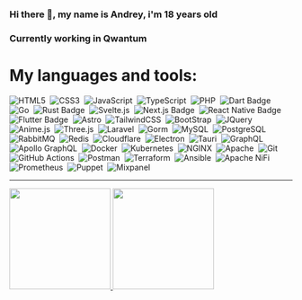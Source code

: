 ### Hi there 👋, my name is Andrey, i'm 18 years old
### Currently working in Qwantum
# My languages and tools:
![HTML5](https://img.shields.io/badge/HTML5-E34F26?style=for-the-badge&logo=html5&logoColor=white)&nbsp;
![CSS3](https://img.shields.io/badge/CSS3-1572B6?style=for-the-badge&logo=css3&logoColor=white)&nbsp;
![JavaScript](https://img.shields.io/badge/JavaScript-F7DF1E?style=for-the-badge&logo=javascript&logoColor=black)&nbsp;
![TypeScript](https://img.shields.io/badge/TypeScript-3178C6?logo=typescript&logoColor=fff&style=for-the-badge)&nbsp;
![PHP](https://img.shields.io/badge/PHP-777BB4?style=for-the-badge&logo=php&logoColor=white)&nbsp;
![Dart Badge](https://img.shields.io/badge/Dart-0175C2?logo=dart&logoColor=fff&style=for-the-badge)&nbsp;
![Go](https://img.shields.io/badge/Go-00ADD8?logo=go&logoColor=fff&style=for-the-badge)&nbsp;
![Rust Badge](https://img.shields.io/badge/Rust-000?logo=rust&logoColor=fff&style=for-the-badge)&nbsp;
![Svelte.js](https://img.shields.io/badge/Svelte.js-4A4A55?style=for-the-badge&logo=svelte&logoColor=FF3E00)&nbsp;
![Next.js Badge](https://img.shields.io/badge/Next.js-000?logo=nextdotjs&logoColor=fff&style=for-the-badge)&nbsp;
![React Native Badge](https://img.shields.io/badge/React%20Native-61DAFB?logo=react&logoColor=000&style=for-the-badge)&nbsp;
![Flutter Badge](https://img.shields.io/badge/Flutter-02569B?logo=flutter&logoColor=fff&style=for-the-badge)&nbsp;
![Astro](https://img.shields.io/badge/Astro-BC52EE?logo=astro&logoColor=fff&style=for-the-badge)&nbsp;
![TailwindCSS](https://img.shields.io/badge/Tailwind_CSS-38B2AC?style=for-the-badge&logo=tailwind-css&logoColor=white)&nbsp;
![BootStrap](https://img.shields.io/badge/Bootstrap-563D7C?style=for-the-badge&logo=bootstrap&logoColor=white)&nbsp;
![JQuery](https://img.shields.io/badge/jQuery-0769AD?style=for-the-badge&logo=jquery&logoColor=white)&nbsp;
![Anime.js](https://img.shields.io/badge/Anime.js-000000?style=for-the-badge&logo=apollographql&logoColor=FFF)&nbsp;
![Three.js](https://img.shields.io/badge/Three.js-000?logo=threedotjs&logoColor=fff&style=for-the-badge)&nbsp;
![Laravel](https://img.shields.io/badge/Laravel-FF2D20?style=for-the-badge&logo=laravel&logoColor=white)&nbsp;
![Gorm](https://img.shields.io/badge/Gorm-4A4A55?logo=go&logoColor=38b6ff&style=for-the-badge)&nbsp;
![MySQL](https://img.shields.io/badge/MySQL-00000F?style=for-the-badge&logo=mysql&logoColor=white)&nbsp;
![PostgreSQL](https://img.shields.io/badge/PostgreSQL-316192?style=for-the-badge&logo=postgresql&logoColor=white)&nbsp;
![RabbitMQ](https://img.shields.io/badge/rabbitmq-%23FF6600.svg?&style=for-the-badge&logo=rabbitmq&logoColor=white)&nbsp;
![Redis](https://img.shields.io/badge/redis-%23DD0031.svg?&style=for-the-badge&logo=redis&logoColor=white)&nbsp;
![Cloudflare](https://img.shields.io/badge/Cloudflare-F38020?style=for-the-badge&logo=Cloudflare&logoColor=white)&nbsp;
![Electron](https://img.shields.io/badge/Electron-1b1c26?style=for-the-badge&logo=electron&logoColor=9de7f6)&nbsp;
![Tauri](https://img.shields.io/badge/Tauri-FFC131?logo=tauri&logoColor=000&style=for-the-badge)&nbsp;
![GraphQL](https://img.shields.io/badge/GraphQL-E10098?logo=graphql&logoColor=fff&style=for-the-badge)&nbsp;
![Apollo GraphQL](https://img.shields.io/badge/Apollo%20GraphQL-311C87?logo=apollographql&logoColor=fff&style=for-the-badge)&nbsp;
![Docker](https://img.shields.io/badge/Docker-2496ED?logo=docker&logoColor=fff&style=for-the-badge)&nbsp;
![Kubernetes](https://img.shields.io/badge/Kubernetes-326CE5?logo=kubernetes&logoColor=fff&style=for-the-badge)&nbsp;
![NGINX](https://img.shields.io/badge/NGINX-009639?logo=nginx&logoColor=fff&style=for-the-badge)&nbsp;
![Apache](https://img.shields.io/badge/Apache-D22128?logo=apache&logoColor=fff&style=for-the-badge)&nbsp;
![Git](https://img.shields.io/badge/Git-F05032?logo=git&logoColor=fff&style=for-the-badge)&nbsp;
![GitHub Actions](https://img.shields.io/badge/GitHub%20Actions-2088FF?logo=githubactions&logoColor=fff&style=for-the-badge)&nbsp;
![Postman](https://img.shields.io/badge/Postman-FF6C37?logo=postman&logoColor=fff&style=for-the-badge)&nbsp;
![Terraform](https://img.shields.io/badge/Terraform-844FBA?logo=terraform&logoColor=fff&style=for-the-badge)&nbsp;
![Ansible](https://img.shields.io/badge/Ansible-E00?logo=ansible&logoColor=fff&style=for-the-badge)&nbsp;
![Apache NiFi](https://img.shields.io/badge/Apache%20NiFi-4A4A55?logo=apache&logoColor=fff&style=for-the-badge)&nbsp;
![Prometheus](https://img.shields.io/badge/Prometheus-E6522C?logo=prometheus&logoColor=fff&style=for-the-badge)&nbsp;
![Puppet](https://img.shields.io/badge/Puppet-FFAE1A?logo=puppet&logoColor=fff&style=for-the-badge)&nbsp;
![Mixpanel](https://img.shields.io/badge/Mixpanel-7856FF?logo=mixpanel&logoColor=fff&style=for-the-badge)
<br>
<hr>

<a href="https://github.com/neokofg">
  <img height="180em" src="https://github-readme-stats-eight-theta.vercel.app/api?username=neokofg&show_icons=true&theme=tokyonight&include_all_commits=true&count_private=true"/>
  <img height="180em" src="https://github-readme-stats-eight-theta.vercel.app/api/top-langs/?username=neokofg&layout=compact&langs_count=8&theme=tokyonight"/>
</a>
